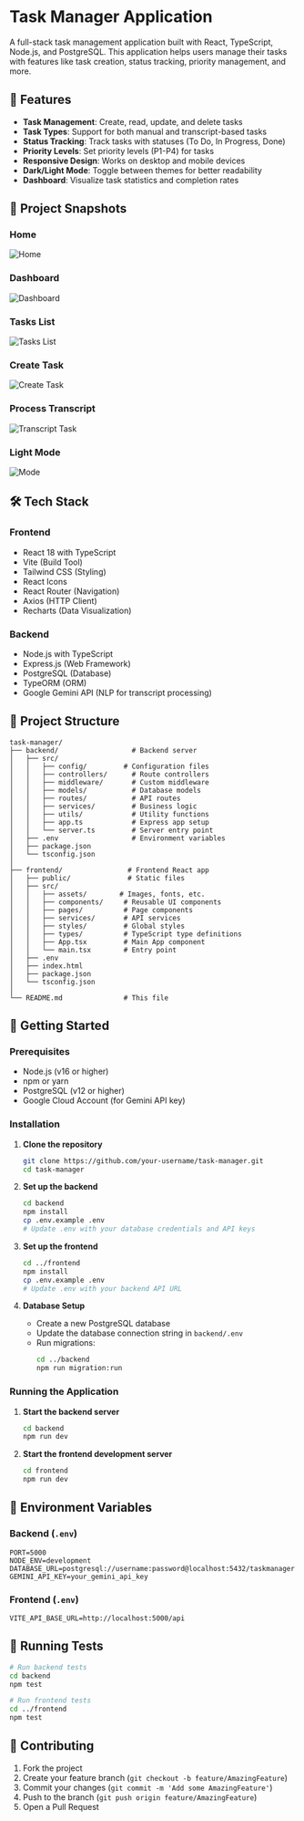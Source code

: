 # Task Manager Application

A full-stack task management application built with React, TypeScript, Node.js, and PostgreSQL. This application helps users manage their tasks with features like task creation, status tracking, priority management, and more.

## 🚀 Features

- **Task Management**: Create, read, update, and delete tasks
- **Task Types**: Support for both manual and transcript-based tasks
- **Status Tracking**: Track tasks with statuses (To Do, In Progress, Done)
- **Priority Levels**: Set priority levels (P1-P4) for tasks
- **Responsive Design**: Works on desktop and mobile devices
- **Dark/Light Mode**: Toggle between themes for better readability
- **Dashboard**: Visualize task statistics and completion rates

## 📸 Project Snapshots

### Home
![Home](/frontend/assets/homepage.png)

### Dashboard
![Dashboard](/frontend/assets/dashboard.png)

### Tasks List
![Tasks List](/frontend/assets/tasks.png)

### Create Task
![Create Task](/frontend/assets/create_task.png)

### Process Transcript
![Transcript Task](/frontend/assets/process_transcript.png)

### Light Mode
![ Mode](/frontend/assets/dashboard.png)

## 🛠️ Tech Stack

### Frontend
- React 18 with TypeScript
- Vite (Build Tool)
- Tailwind CSS (Styling)
- React Icons
- React Router (Navigation)
- Axios (HTTP Client)
- Recharts (Data Visualization)

### Backend
- Node.js with TypeScript
- Express.js (Web Framework)
- PostgreSQL (Database)
- TypeORM (ORM)
- Google Gemini API (NLP for transcript processing)

## 📁 Project Structure

```
task-manager/
├── backend/                  # Backend server
│   ├── src/
│   │   ├── config/         # Configuration files
│   │   ├── controllers/      # Route controllers
│   │   ├── middleware/       # Custom middleware
│   │   ├── models/           # Database models
│   │   ├── routes/           # API routes
│   │   ├── services/         # Business logic
│   │   ├── utils/            # Utility functions
│   │   ├── app.ts            # Express app setup
│   │   └── server.ts         # Server entry point
│   ├── .env                  # Environment variables
│   ├── package.json
│   └── tsconfig.json
│
├── frontend/                # Frontend React app
│   ├── public/              # Static files
│   ├── src/
│   │   ├── assets/        # Images, fonts, etc.
│   │   ├── components/     # Reusable UI components
│   │   ├── pages/          # Page components
│   │   ├── services/       # API services
│   │   ├── styles/         # Global styles
│   │   ├── types/          # TypeScript type definitions
│   │   ├── App.tsx         # Main App component
│   │   └── main.tsx        # Entry point
│   ├── .env
│   ├── index.html
│   ├── package.json
│   └── tsconfig.json
│
└── README.md               # This file
```

## 🚀 Getting Started

### Prerequisites

- Node.js (v16 or higher)
- npm or yarn
- PostgreSQL (v12 or higher)
- Google Cloud Account (for Gemini API key)

### Installation

1. **Clone the repository**
   ```bash
   git clone https://github.com/your-username/task-manager.git
   cd task-manager
   ```

2. **Set up the backend**
   ```bash
   cd backend
   npm install
   cp .env.example .env
   # Update .env with your database credentials and API keys
   ```

3. **Set up the frontend**
   ```bash
   cd ../frontend
   npm install
   cp .env.example .env
   # Update .env with your backend API URL
   ```

4. **Database Setup**
   - Create a new PostgreSQL database
   - Update the database connection string in `backend/.env`
   - Run migrations:
     ```bash
     cd ../backend
     npm run migration:run
     ```

### Running the Application

1. **Start the backend server**
   ```bash
   cd backend
   npm run dev
   ```

2. **Start the frontend development server**
   ```bash
   cd frontend
   npm run dev
   ```

## 🔧 Environment Variables

### Backend (`.env`)
```env
PORT=5000
NODE_ENV=development
DATABASE_URL=postgresql://username:password@localhost:5432/taskmanager
GEMINI_API_KEY=your_gemini_api_key
```

### Frontend (`.env`)
```env
VITE_API_BASE_URL=http://localhost:5000/api
```

## 🧪 Running Tests

```bash
# Run backend tests
cd backend
npm test

# Run frontend tests
cd ../frontend
npm test
```

## 🤝 Contributing

1. Fork the project
2. Create your feature branch (`git checkout -b feature/AmazingFeature`)
3. Commit your changes (`git commit -m 'Add some AmazingFeature'`)
4. Push to the branch (`git push origin feature/AmazingFeature`)
5. Open a Pull Request


